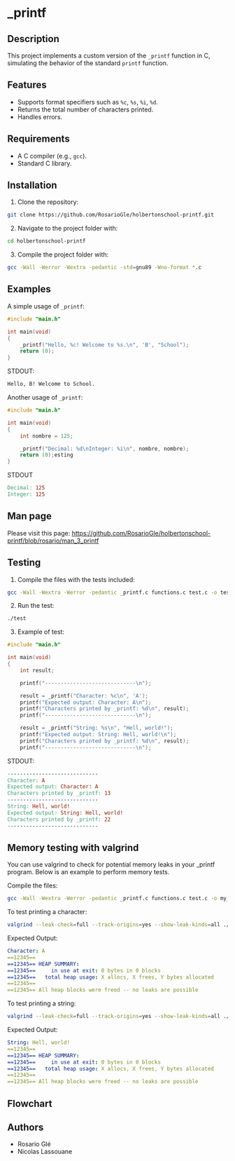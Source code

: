 # _printf

## Description
This project implements a custom version of the `_printf` function in C, simulating the behavior of the standard `printf` function.

## Features
- Supports format specifiers such as `%c`, `%s`, `%i`, `%d`.
- Returns the total number of characters printed.
- Handles errors.

## Requirements
- A C compiler (e.g., `gcc`).
- Standard C library.

## Installation
1. Clone the repository:
```bash
git clone https://github.com/RosarioGle/holbertonschool-printf.git
```

2. Navigate to the project folder with:
```bash
cd holbertonschool-printf
```

3. Compile the project folder with:
```bash
gcc -Wall -Werror -Wextra -pedantic -std=gnu89 -Wno-format *.c
```

## Examples
A simple usage of `_printf`:
```c
#include "main.h"

int main(void)
{
    _printf("Hello, %c! Welcome to %s.\n", 'B', "School");
    return (0);
}
```
STDOUT:
```makefile
Hello, B! Welcome to School.
```

Another usage of `_printf`:
```c
#include "main.h"

int main(void)
{
    int nombre = 125;

    _printf("Decimal: %d\nInteger: %i\n", nombre, nombre);
    return (0);esting
}
```
STDOUT
```makefile
Decimal: 125
Integer: 125
```

## Man page
Please visit this page:
https://github.com/RosarioGle/holbertonschool-printf/blob/rosario/man_3_printf

## Testing
1. Compile the files with the tests included:
```bash
gcc -Wall -Wextra -Werror -pedantic _printf.c functions.c test.c -o test
```

2. Run the test:
```bash
./test
```

3. Example of test:
```c
#include "main.h"

int main(void)
{
    int result;

	printf("-----------------------------\n");

    result = _printf("Character: %c\n", 'A');
    printf("Expected output: Character: A\n");
    printf("Characters printed by _printf: %d\n", result);
	printf("-----------------------------\n");

    result = _printf("String: %s\n", "Hell, world!");
    printf("Expected output: String: Hell, world!\n");
    printf("Characters printed by _printf: %d\n", result);
	printf("-----------------------------\n");
```
STDOUT:
```makefile
-----------------------------
Character: A
Expected output: Character: A
Characters printed by _printf: 13
-----------------------------
String: Hell, world!
Expected output: String: Hell, world!
Characters printed by _printf: 22
-----------------------------
```
## Memory testing with valgrind
You can use valgrind to check for potential memory leaks in your _printf program. Below is an example to perform memory tests.

Compile the files:
```bash
gcc -Wall -Wextra -Werror -pedantic _printf.c functions.c test.c -o my_printf
```

To test printing a character:
```bash
valgrind --leak-check=full --track-origins=yes --show-leak-kinds=all ./my_printf 'Character: A'
```
Expected Output:
```yaml
Character: A
==12345== 
==12345== HEAP SUMMARY:
==12345==     in use at exit: 0 bytes in 0 blocks
==12345==   total heap usage: X allocs, X frees, Y bytes allocated
==12345== 
==12345== All heap blocks were freed -- no leaks are possible
```
To test printing a string:
```bash
valgrind --leak-check=full --track-origins=yes --show-leak-kinds=all ./my_printf 'String: Hell, world!'
```
Expected Output:
```yaml
String: Hell, world!
==12345== 
==12345== HEAP SUMMARY:
==12345==     in use at exit: 0 bytes in 0 blocks
==12345==   total heap usage: X allocs, X frees, Y bytes allocated
==12345== 
==12345== All heap blocks were freed -- no leaks are possible
```

## Flowchart


## Authors
- Rosario Glé
- Nicolas Lassouane

